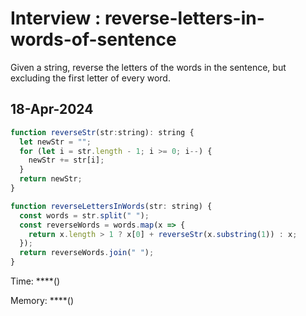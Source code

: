 # Interview : reverse-letters-in-words-of-sentence

Given a string, reverse the letters of the words in the sentence, but excluding the first letter of every word.

## 18-Apr-2024

```js
function reverseStr(str:string): string {
  let newStr = "";
  for (let i = str.length - 1; i >= 0; i--) {
    newStr += str[i];
  }
  return newStr;
}

function reverseLettersInWords(str: string) {
  const words = str.split(" ");
  const reverseWords = words.map(x => {
    return x.length > 1 ? x[0] + reverseStr(x.substring(1)) : x;
  });
  return reverseWords.join(" ");
}

```

Time: ****()

Memory: ****()
